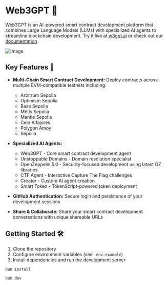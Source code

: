 # Web3GPT 🚀

Web3GPT is an AI-powered smart contract development platform that combines Large Language Models (LLMs) with specialized AI agents to streamline blockchain development. Try it live at [w3gpt.ai](https://w3gpt.ai) or check out our [documentation](https://docs.w3gpt.ai).

![image](https://github.com/Markeljan/Web3GPT/assets/12901349/c84ec7ed-3657-4d19-a739-2285e25c29a1)

## Key Features 🌟

- **Multi-Chain Smart Contract Development:** Deploy contracts across multiple EVM-compatible testnets including:
  - Arbitrum Sepolia
  - Optimism Sepolia
  - Base Sepolia
  - Metis Sepolia
  - Mantle Sepolia
  - Celo Alfajores
  - Polygon Amoy
  - Sepolia

- **Specialized AI Agents:**
  - Web3GPT - Core smart contract development agent
  - Unstoppable Domains - Domain resolution specialist
  - OpenZeppelin 5.0 - Security-focused development using latest OZ libraries
  - CTF Agent - Interactive Capture The Flag challenges
  - Creator - Custom AI agent creation
  - Smart Token - TokenScript-powered token deployment

- **GitHub Authentication:** Secure login and persistence of your development sessions

- **Share & Collaborate:** Share your smart contract development conversations with unique shareable URLs

## Getting Started 🛠️

1. Clone the repository
2. Configure environment variables (see `.env.example`)
3. Install dependencies and run the development server

```bash
bun install
```

```bash
bun dev
```
